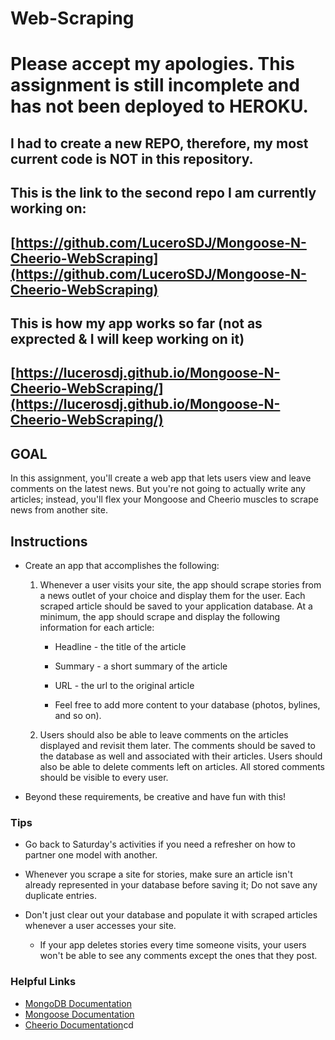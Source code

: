 # Web-Scraping
# Please accept my apologies. This assignment is still incomplete and has not been deployed to HEROKU.
## I had to create a new REPO, therefore, my most current code is NOT in this repository.

## This is the link to the second repo I am currently working on:
## [https://github.com/LuceroSDJ/Mongoose-N-Cheerio-WebScraping](https://github.com/LuceroSDJ/Mongoose-N-Cheerio-WebScraping)

## This is how my app works so far (not as exprected & I will keep working on it)
## [https://lucerosdj.github.io/Mongoose-N-Cheerio-WebScraping/](https://lucerosdj.github.io/Mongoose-N-Cheerio-WebScraping/)


## GOAL
In this assignment, you'll create a web app that lets users view and leave comments on the latest news. But you're not going to actually write any articles; instead, you'll flex your Mongoose and Cheerio muscles to scrape news from another site.

## Instructions

* Create an app that accomplishes the following:

  1. Whenever a user visits your site, the app should scrape stories from a news outlet of your choice and display them for the user. Each scraped article should be saved to your application database. At a minimum, the app should scrape and display the following information for each article:

     * Headline - the title of the article

     * Summary - a short summary of the article

     * URL - the url to the original article

     * Feel free to add more content to your database (photos, bylines, and so on).

  2. Users should also be able to leave comments on the articles displayed and revisit them later. The comments should be saved to the database as well and associated with their articles. Users should also be able to delete comments left on articles. All stored comments should be visible to every user.

* Beyond these requirements, be creative and have fun with this!

### Tips

* Go back to Saturday's activities if you need a refresher on how to partner one model with another.

* Whenever you scrape a site for stories, make sure an article isn't already represented in your database before saving it; Do not save any duplicate entries.

* Don't just clear out your database and populate it with scraped articles whenever a user accesses your site.

  * If your app deletes stories every time someone visits, your users won't be able to see any comments except the ones that they post.

### Helpful Links

* [MongoDB Documentation](https://docs.mongodb.com/manual/)
* [Mongoose Documentation](http://mongoosejs.com/docs/api.html)
* [Cheerio Documentation](https://github.com/cheeriojs/cheerio)cd 